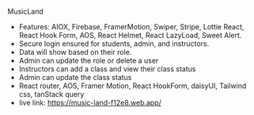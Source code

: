 MusicLand 
- Features: AIOX, Firebase, FramerMotion, Swiper, Stripe, Lottie React, React Hook Form, AOS, React Helmet, React LazyLoad, Sweet Alert.
- Secure login ensured for students, admin, and instructors.
- Data will show based on their role.
- Admin can update the role or delete a user
- Instructors can add a class and view their class status
- Admin can update the class status
- React router, AOS, Framer Motion, React HookForm, daisyUI, Tailwind css, tanStack query
- live link: https://music-land-f12e8.web.app/
